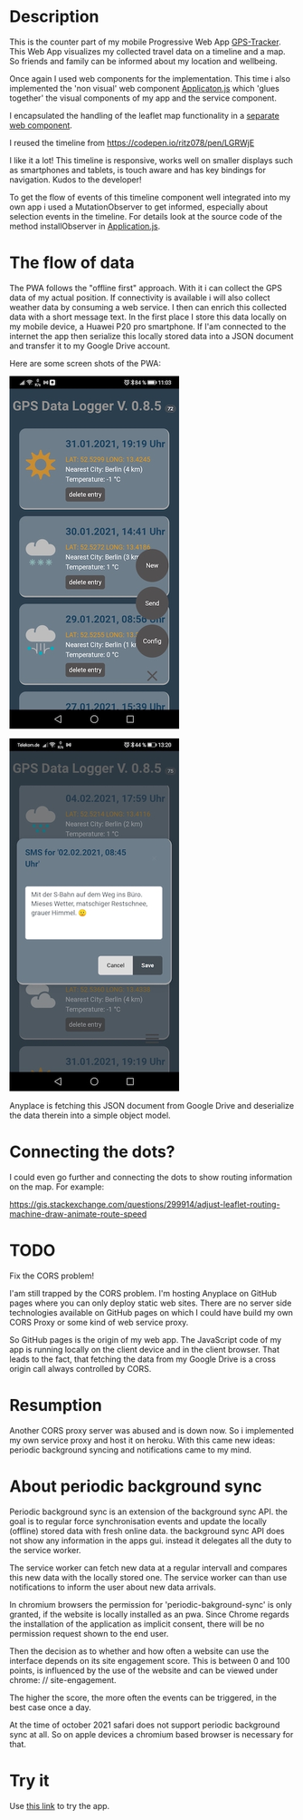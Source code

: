 
# Description

This is the counter part of my mobile Progressive Web App [GPS-Tracker](https://github.com/s01042/SimpleWebComponent).
This Web App visualizes my collected travel data on a timeline and a map. So friends and family can be informed about my location and wellbeing.

Once again I used web components for the implementation. This time i also implemented the 'non visual' web component [Applicaton.js](./components/Application.js) which 'glues together' the visual components of my app and the service component.

I encapsulated the handling of the leaflet map functionality in a [separate web component](./components/LeafletMapController.js). 

I reused the timeline from https://codepen.io/ritz078/pen/LGRWjE

I like it a lot! This timeline is responsive, works well on smaller displays such as smartphones and tablets, is touch aware and has key bindings for navigation. Kudos to the developer!

To get the flow of events of this timeline component well integrated into my own app i used a MutationObserver to get informed, especially about selection events in the timeline. For details look at the source code of the method installObserver in [Application.js](./components/Application.js).

# The flow of data

The PWA follows the "offline first" approach. With it i can collect the GPS data of my actual position. If connectivity is available i will also collect weather data by consuming a web service. I then can enrich this collected data with a short message text. In the first place I store this data locally on my mobile device, a Huawei P20 pro smartphone. If I'am connected to the internet the app then serialize this locally stored data into a JSON document and transfer it to my Google Drive account. 

Here are some screen shots of the PWA:

![the standard list view of all of my entries](./images/menu_open.jpg)

![small text edit](./images/small_text_edit.jpg)


Anyplace is fetching this JSON document from Google Drive and deserialize the data therein into a simple object model. 


# Connecting the dots?

I could even go further and connecting the dots to show routing information on the map. For example:

https://gis.stackexchange.com/questions/299914/adjust-leaflet-routing-machine-draw-animate-route-speed

# TODO

Fix the CORS problem!

I'am still trapped by the CORS problem. I'm hosting Anyplace on GitHub pages where you can only deploy static web sites. There are no server side technologies available on GitHub pages on which I could have build my own CORS Proxy or some kind of web service proxy.

So GitHub pages is the origin of my web app. The JavaScript code of my app is running locally on the client device and in the client browser. That leads to the fact, that fetching the data from my Google Drive is a cross origin call always controlled by CORS. 

# Resumption

Another CORS proxy server was abused and is down now. So i implemented my own service proxy and host it on heroku. With this came new ideas: periodic background syncing and notifications came to my mind. 

# About periodic background sync

Periodic background sync is an extension of the background sync API. the goal is to regular force synchronisation events and update the locally (offline) stored data with fresh online data. the background sync API does not show any information in the apps gui. instead it delegates all the duty to the service worker.

The service worker can fetch new data at a regular intervall and compares this new data with the locally stored one. The service worker can than use notifications to inform the user about new data arrivals. 

In chromium browsers the permission for 'periodic-bakground-sync' is only granted, if the website is locally installed as an pwa. Since Chrome regards the installation of the application as implicit consent, there will be no permission request shown to the end user. 

Then the decision as to whether and how often a website can use the interface depends on its site engagement score. This is between 0 and 100 points, is influenced by the use of the website and can be viewed under chrome: // site-engagement.

The higher the score, the more often the events can be triggered, in the best case once a day.

At the time of october 2021 safari does not support periodic background sync at all. So on apple devices a chromium based browser is necessary for that.

# Try it

Use [this link](https://s01042.github.io/Anyplace/) to try the app.